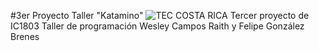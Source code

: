 #3er Proyecto Taller "Katamino"
![TEC COSTA RICA](https://upload.wikimedia.org/wikipedia/commons/thumb/c/c8/Firma_TEC.svg/1280px-Firma_TEC.svg.png)
Tercer proyecto de IC1803 Taller de programación
Wesley Campos Raith y Felipe González Brenes
